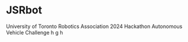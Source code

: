 # JSRbot
University of Toronto Robotics Association 2024 Hackathon Autonomous Vehicle Challenge
h
g
h